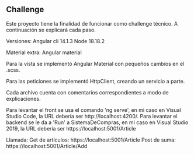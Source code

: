 ## Challenge

Este proyecto tiene la finalidad de funcionar como challenge técnico.
A continuación se explicará cada paso.

Versiones:
    Angular cli 14.1.3
    Node 18.18.2

Material extra: 
    Angular material

Para la vista se implementó Angular Material con pequeños cambios en el .scss.

Para las peticiones se implementó HttpClient, creando un servicio a parte.

Cada archivo cuenta con comentarios correspondientes a modo de explicaciones. 

Para levantar el front se usa el comando 'ng serve', en mi caso en Visual Studio Code, la URL debería ser http://localhost:4200/.
Para levantar el backend se le da a 'Run' a SistemaDeCompras, en mi caso en Visual Studio 2019, la URL debería ser https://localhost:5001/Article

Llamada:
    Get de artículos: https://localhost:5001/Article
    Post de suma: https://localhost:5001/Article/Add

